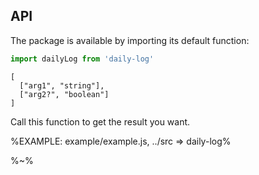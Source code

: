 ## API

The package is available by importing its default function:

```js
import dailyLog from 'daily-log'
```

```### dailyLog
[
  ["arg1", "string"],
  ["arg2?", "boolean"]
]
```

Call this function to get the result you want.

%EXAMPLE: example/example.js, ../src => daily-log%

%~%